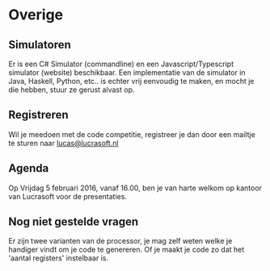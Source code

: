 Overige
========

Simulatoren
-----------
Er is een C# Simulator (commandline) en een Javascript/Typescript simulator (website) beschikbaar. 
Een implementatie van de simulator in Java, Haskell, Python, etc.. is echter vrij eenvoudig te maken, en mocht je die hebben, stuur ze gerust alvast op.

Registreren
-----------
Wil je meedoen met de code competitie, registreer je dan door een mailtje te sturen naar lucas@lucrasoft.nl

Agenda
--------
Op Vrijdag 5 februari 2016, vanaf 16.00, ben je van harte welkom op kantoor van Lucrasoft voor de presentaties. 


Nog niet gestelde vragen
------------------------

Er zijn twee varianten van de processor, je mag zelf weten welke je handiger vindt om je code te genereren. 
Of je maakt je code zo dat het 'aantal registers' instelbaar is.


